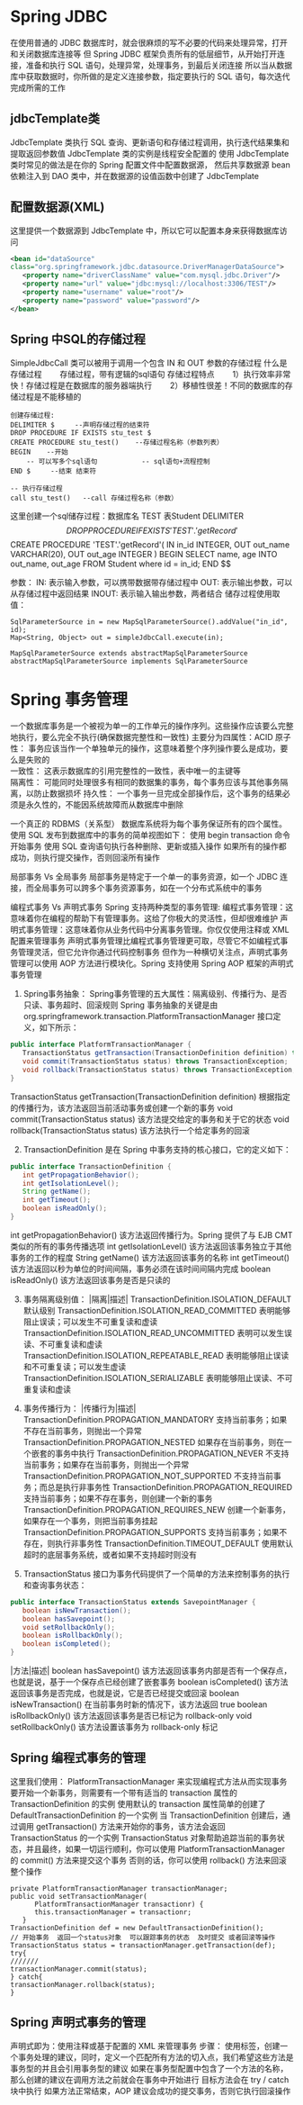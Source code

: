 # Spring JDBC
在使用普通的 JDBC 数据库时，就会很麻烦的写不必要的代码来处理异常，打开和关闭数据库连接等
但 Spring JDBC 框架负责所有的低层细节，从开始打开连接，准备和执行 SQL 语句，处理异常，处理事务，到最后关闭连接
所以当从数据库中获取数据时，你所做的是定义连接参数，指定要执行的 SQL 语句，每次迭代完成所需的工作

## jdbcTemplate类
JdbcTemplate 类执行 SQL 查询、更新语句和存储过程调用，执行迭代结果集和提取返回参数值
JdbcTemplate 类的实例是线程安全配置的
使用 JdbcTemplate 类时常见的做法是在你的 Spring 配置文件中配置数据源，
然后共享数据源 bean 依赖注入到 DAO 类中，并在数据源的设值函数中创建了 JdbcTemplate

## 配置数据源(XML)
这里提供一个数据源到 JdbcTemplate 中，所以它可以配置本身来获得数据库访问
```xml
<bean id="dataSource"
class="org.springframework.jdbc.datasource.DriverManagerDataSource">
   <property name="driverClassName" value="com.mysql.jdbc.Driver"/>
   <property name="url" value="jdbc:mysql://localhost:3306/TEST"/>
   <property name="username" value="root"/>
   <property name="password" value="password"/>
</bean>
```

## Spring 中SQL的存储过程
SimpleJdbcCall 类可以被用于调用一个包含 IN 和 OUT 参数的存储过程
什么是存储过程
　　存储过程，带有逻辑的sql语句
存储过程特点
　　1）执行效率非常快！存储过程是在数据库的服务器端执行
　　2）移植性很差！不同的数据库的存储过程是不能移植的
```text
创建存储过程:
DELIMITER $     --声明存储过程的结束符
DROP PROCEDURE IF EXISTS stu_test $
CREATE PROCEDURE stu_test()    --存储过程名称（参数列表）
BEGIN    --开始
    -- 可以写多个sql语句           -- sql语句+流程控制    
END $     --结束 结束符

-- 执行存储过程
call stu_test()   --call 存储过程名称（参数）
```

这里创建一个sql储存过程：数据库名 TEST 表Student
DELIMITER $$ 
DROP PROCEDURE IF EXISTS 'TEST'.'getRecord' $$
CREATE PROCEDURE 'TEST'.'getRecord'(
    IN in_id INTEGER,
    OUT out_name  VARCHAR(20),
    OUT out_age  INTEGER
)
BEGIN
    SELECT name, age INTO out_name, out_age
    FROM Student where id = in_id;
END $$

参数：
IN:  表示输入参数，可以携带数据带存储过程中
OUT: 表示输出参数，可以从存储过程中返回结果 
INOUT: 表示输入输出参数，两者结合
储存过程使用取值：
```text
SqlParameterSource in = new MapSqlParameterSource().addValue("in_id", id);
Map<String, Object> out = simpleJdbcCall.execute(in);

MapSqlParameterSource extends abstractMapSqlParameterSource
abstractMapSqlParameterSource implements SqlParameterSource
```


# Spring 事务管理
一个数据库事务是一个被视为单一的工作单元的操作序列。这些操作应该要么完整地执行，要么完全不执行(确保数据完整性和一致性)
主要分为四属性：ACID
原子性： 事务应该当作一个单独单元的操作，这意味着整个序列操作要么是成功，要么是失败的  
一致性： 这表示数据库的引用完整性的一致性，表中唯一的主键等  
隔离性： 可能同时处理很多有相同的数据集的事务，每个事务应该与其他事务隔离，以防止数据损坏
持久性： 一个事务一旦完成全部操作后，这个事务的结果必须是永久性的，不能因系统故障而从数据库中删除

一个真正的 RDBMS（关系型） 数据库系统将为每个事务保证所有的四个属性。使用 SQL 发布到数据库中的事务的简单视图如下：
使用 begin transaction 命令开始事务
使用 SQL 查询语句执行各种删除、更新或插入操作
如果所有的操作都成功，则执行提交操作，否则回滚所有操作

局部事务 Vs 全局事务
局部事务是特定于一个单一的事务资源，如一个 JDBC 连接，而全局事务可以跨多个事务资源事务，如在一个分布式系统中的事务

编程式事务 Vs 声明式事务
Spring 支持两种类型的事务管理:
    编程式事务管理：这意味着你在编程的帮助下有管理事务。这给了你极大的灵活性，但却很难维护
    声明式事务管理：这意味着你从业务代码中分离事务管理。你仅仅使用注释或 XML 配置来管理事务
声明式事务管理比编程式事务管理更可取，尽管它不如编程式事务管理灵活，但它允许你通过代码控制事务
但作为一种横切关注点，声明式事务管理可以使用 AOP 方法进行模块化。Spring 支持使用 Spring AOP 框架的声明式事务管理


1.  Spring事务抽象：
Spring事务管理的五大属性：隔离级别、传播行为、是否只读、事务超时、回滚规则
Spring 事务抽象的关键是由 org.springframework.transaction.PlatformTransactionManager 接口定义，如下所示：
```java
public interface PlatformTransactionManager {
   TransactionStatus getTransaction(TransactionDefinition definition) throws TransactionException;
   void commit(TransactionStatus status) throws TransactionException;
   void rollback(TransactionStatus status) throws TransactionException;
}
```
TransactionStatus getTransaction(TransactionDefinition definition)
根据指定的传播行为，该方法返回当前活动事务或创建一个新的事务
void commit(TransactionStatus status)  该方法提交给定的事务和关于它的状态
void rollback(TransactionStatus status)  该方法执行一个给定事务的回滚


2.  TransactionDefinition 是在 Spring 中事务支持的核心接口，它的定义如下：
```java
public interface TransactionDefinition {
   int getPropagationBehavior();
   int getIsolationLevel();
   String getName();
   int getTimeout();
   boolean isReadOnly();
}
```
int getPropagationBehavior()  该方法返回传播行为。Spring 提供了与 EJB CMT 类似的所有的事务传播选项
int getIsolationLevel()  该方法返回该事务独立于其他事务的工作的程度
String getName()    该方法返回该事务的名称
int getTimeout()    该方法返回以秒为单位的时间间隔，事务必须在该时间间隔内完成
boolean isReadOnly()    该方法返回该事务是否是只读的

3.  事务隔离级别值：
|隔离|描述|
TransactionDefinition.ISOLATION_DEFAULT         默认级别
TransactionDefinition.ISOLATION_READ_COMMITTED  表明能够阻止误读；可以发生不可重复读和虚读
TransactionDefinition.ISOLATION_READ_UNCOMMITTED    表明可以发生误读、不可重复读和虚读
TransactionDefinition.ISOLATION_REPEATABLE_READ     表明能够阻止误读和不可重复读；可以发生虚读
TransactionDefinition.ISOLATION_SERIALIZABLE        表明能够阻止误读、不可重复读和虚读

4.  事务传播行为：
|传播行为|描述|
TransactionDefinition.PROPAGATION_MANDATORY    支持当前事务；如果不存在当前事务，则抛出一个异常
TransactionDefinition.PROPAGATION_NESTED        如果存在当前事务，则在一个嵌套的事务中执行
TransactionDefinition.PROPAGATION_NEVER         不支持当前事务；如果存在当前事务，则抛出一个异常
TransactionDefinition.PROPAGATION_NOT_SUPPORTED     不支持当前事务；而总是执行非事务性
TransactionDefinition.PROPAGATION_REQUIRED      支持当前事务；如果不存在事务，则创建一个新的事务
TransactionDefinition.PROPAGATION_REQUIRES_NEW     创建一个新事务，如果存在一个事务，则把当前事务挂起
TransactionDefinition.PROPAGATION_SUPPORTS      支持当前事务；如果不存在，则执行非事务性
TransactionDefinition.TIMEOUT_DEFAULT           使用默认超时的底层事务系统，或者如果不支持超时则没有

5.  TransactionStatus 接口为事务代码提供了一个简单的方法来控制事务的执行和查询事务状态：
```java
public interface TransactionStatus extends SavepointManager {
   boolean isNewTransaction();
   boolean hasSavepoint();
   void setRollbackOnly();
   boolean isRollbackOnly();
   boolean isCompleted();
}
```
|方法|描述|
boolean hasSavepoint()  该方法返回该事务内部是否有一个保存点，也就是说，基于一个保存点已经创建了嵌套事务
boolean isCompleted()   该方法返回该事务是否完成，也就是说，它是否已经提交或回滚
boolean isNewTransaction()  在当前事务时新的情况下，该方法返回 true
boolean isRollbackOnly()    该方法返回该事务是否已标记为 rollback-only
void setRollbackOnly()      该方法设置该事务为 rollback-only 标记

## Spring 编程式事务的管理
这里我们使用：
    PlatformTransactionManager 来实现编程式方法从而实现事务
    要开始一个新事务，则需要有一个带有适当的 transaction 属性的 TransactionDefinition 的实例
    使用默认的 transaction 属性简单的创建了 DefaultTransactionDefinition 的一个实例
    当 TransactionDefinition 创建后，通过调用 getTransaction() 方法来开始你的事务，该方法会返回 TransactionStatus 的一个实例
    TransactionStatus 对象帮助追踪当前的事务状态，并且最终，如果一切运行顺利，你可以使用 PlatformTransactionManager 的 commit() 方法来提交这个事务
        否则的话，你可以使用 rollback() 方法来回滚整个操作
```text
private PlatformTransactionManager transactionManager;
public void setTransactionManager(
      PlatformTransactionManager transactionr) {
      this.transactionManager = transactionr;
   }
TransactionDefinition def = new DefaultTransactionDefinition();
// 开始事务  返回一个status对象  可以跟踪事务的状态  及时提交 或者回滚等操作
TransactionStatus status = transactionManager.getTransaction(def);
try{
///////
transactionManager.commit(status);
} catch{
transactionManager.rollback(status);
}
```

## Spring 声明式事务的管理
声明式即为：使用注释或基于配置的 XML 来管理事务
步骤：
使用标签，创建一个事务处理的建议，同时，定义一个匹配所有方法的切入点，我们希望这些方法是事务型的并且会引用事务型的建议
如果在事务型配置中包含了一个方法的名称，那么创建的建议在调用方法之前就会在事务中开始进行
目标方法会在 try / catch 块中执行
如果方法正常结束，AOP 建议会成功的提交事务，否则它执行回滚操作

    
    







